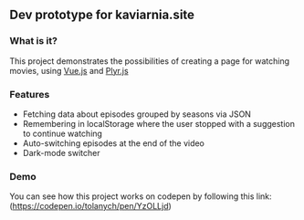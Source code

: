 Dev prototype for kaviarnia.site
-----------------------------------------

### What is it?
This project demonstrates the possibilities of creating a page for watching movies, using [Vue.js](https://github.com/vuejs/vue) and [Plyr.js](https://github.com/sampotts/plyr)

### Features
- Fetching data about episodes grouped by seasons via JSON
- Remembering in localStorage where the user stopped with a suggestion to continue watching
- Auto-switching episodes at the end of the video
- Dark-mode switcher

### Demo
You can see how this project works on codepen by following this link: (https://codepen.io/tolanych/pen/YzOLLjd)
